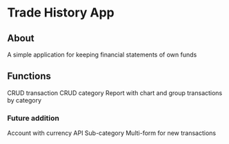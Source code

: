 # Trade History App

## About 
A simple application for keeping financial statements of own funds

## Functions
 CRUD transaction
 CRUD category
 Report with chart and group transactions by category
### Future addition
 Account with currency
 API
 Sub-category
 Multi-form for new transactions